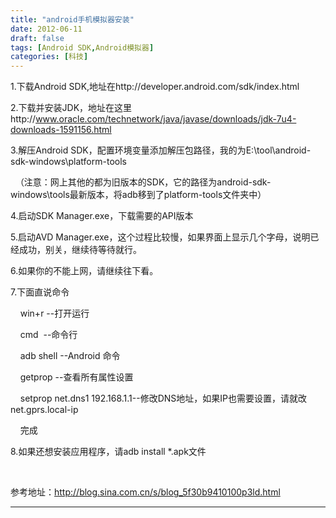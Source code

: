 ```yaml
---
title: "android手机模拟器安装"
date: 2012-06-11
draft: false
tags: [Android SDK,Android模拟器]
categories: [科技]
---
```


1.下载Android SDK,地址在http://developer.android.com/sdk/index.html

2.下载并安装JDK，地址在这里http://www.oracle.com/technetwork/java/javase/downloads/jdk-7u4-downloads-1591156.html

3.解压Android SDK，配置环境变量添加解压包路径，我的为E:\tool\android-sdk-windows\platform-tools

  （注意：网上其他的都为旧版本的SDK，它的路径为android-sdk-windows\tools最新版本，将adb移到了platform-tools文件夹中）

4.启动SDK Manager.exe，下载需要的API版本

5.启动AVD Manager.exe，这个过程比较慢，如果界面上显示几个字母，说明已经成功，别关，继续待等待就行。

6.如果你的不能上网，请继续往下看。

7.下面直说命令

    win+r --打开运行

    cmd  --命令行

    adb shell --Android 命令

    getprop --查看所有属性设置

    setprop net.dns1 192.168.1.1--修改DNS地址，如果IP也需要设置，请就改 net.gprs.local-ip

    完成

8.如果还想安装应用程序，请adb install *.apk文件

    

参考地址：http://blog.sina.com.cn/s/blog_5f30b9410100p3ld.html
 
- - -
 